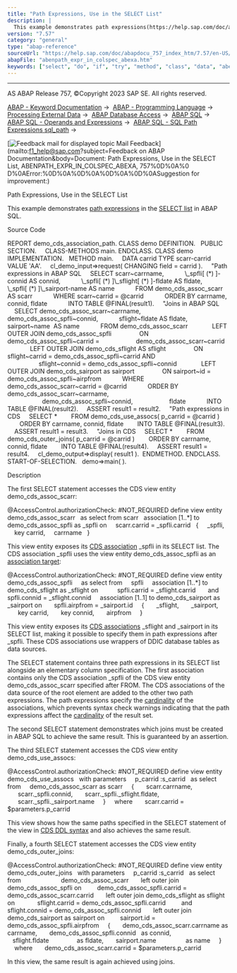 ```yaml
---
title: "Path Expressions, Use in the SELECT List"
description: |
  This example demonstrates path expressions(https://help.sap.com/doc/abapdocu_757_index_htm/7.57/en-US/abenabap_sql_path.htm) in the SELECT list(https://help.sap.com/doc/abapdocu_757_index_htm/7.57/en-US/abapselect_list.htm) in ABAP SQL. Source Code REPORT demo_cds_association_path. CLASS demo
version: "7.57"
category: "general"
type: "abap-reference"
sourceUrl: "https://help.sap.com/doc/abapdocu_757_index_htm/7.57/en-US/abenpath_expr_in_colspec_abexa.htm"
abapFile: "abenpath_expr_in_colspec_abexa.htm"
keywords: ["select", "do", "if", "try", "method", "class", "data", "abenpath", "expr", "colspec", "abexa"]
---
```


* * *

AS ABAP Release 757, ©Copyright 2023 SAP SE. All rights reserved.

[ABAP - Keyword Documentation](https://help.sap.com/doc/abapdocu_757_index_htm/7.57/en-US/abenabap.htm) →  [ABAP - Programming Language](https://help.sap.com/doc/abapdocu_757_index_htm/7.57/en-US/abenabap_reference.htm) →  [Processing External Data](https://help.sap.com/doc/abapdocu_757_index_htm/7.57/en-US/abenabap_language_external_data.htm) →  [ABAP Database Access](https://help.sap.com/doc/abapdocu_757_index_htm/7.57/en-US/abendb_access.htm) →  [ABAP SQL](https://help.sap.com/doc/abapdocu_757_index_htm/7.57/en-US/abenabap_sql.htm) →  [ABAP SQL - Operands and Expressions](https://help.sap.com/doc/abapdocu_757_index_htm/7.57/en-US/abenabap_sql_operands.htm) →  [ABAP SQL - SQL Path Expressions sql\_path](https://help.sap.com/doc/abapdocu_757_index_htm/7.57/en-US/abenabap_sql_path.htm) → 

 [![](Mail.gif?object=Mail.gif&sap-language=EN "Feedback mail for displayed topic") Mail Feedback](mailto:f1_help@sap.com?subject=Feedback on ABAP Documentation&body=Document: Path Expressions, Use in the SELECT List, ABENPATH_EXPR_IN_COLSPEC_ABEXA, 757%0D%0A%0
D%0AError:%0D%0A%0D%0A%0D%0A%0D%0ASuggestion for improvement:)

Path Expressions, Use in the SELECT List

This example demonstrates [path expressions](https://help.sap.com/doc/abapdocu_757_index_htm/7.57/en-US/abenabap_sql_path.htm) in the [SELECT list](https://help.sap.com/doc/abapdocu_757_index_htm/7.57/en-US/abapselect_list.htm) in ABAP SQL.

Source Code   

REPORT demo\_cds\_association\_path.
CLASS demo DEFINITION.
  PUBLIC SECTION.
    CLASS-METHODS main.
ENDCLASS.
CLASS demo IMPLEMENTATION.
  METHOD main.
    DATA carrid TYPE scarr-carrid VALUE 'AA'.
    cl\_demo\_input=>request( CHANGING field = carrid ).
    "Path expressions in ABAP SQL
    SELECT scarr~carrname,
           \\\_spfli\[ (\*) \]-connid AS connid,
           \\\_spfli\[ (\*) \]\\\_sflight\[ (\*) \]-fldate AS fldate,
           \\\_spfli\[ (\*) \]\\\_sairport-name AS name
           FROM demo\_cds\_assoc\_scarr AS scarr
           WHERE scarr~carrid = @carrid
           ORDER BY carrname, connid, fldate
           INTO TABLE @FINAL(result1).
    "Joins in ABAP SQL
    SELECT demo\_cds\_assoc\_scarr~carrname,
           demo\_cds\_assoc\_spfli~connid,
           sflight~fldate AS fldate,
           sairport~name  AS name
           FROM demo\_cds\_assoc\_scarr
             LEFT OUTER JOIN demo\_cds\_assoc\_spfli
               ON demo\_cds\_assoc\_spfli~carrid =
                    demo\_cds\_assoc\_scarr~carrid
             LEFT OUTER JOIN demo\_cds\_sflight AS sflight
               ON sflight~carrid = demo\_cds\_assoc\_spfli~carrid AND
                  sflight~connid = demo\_cds\_assoc\_spfli~connid
             LEFT OUTER JOIN demo\_cds\_sairport as sairport
               ON sairport~id = demo\_cds\_assoc\_spfli~airpfrom
           WHERE demo\_cds\_assoc\_scarr~carrid = @carrid
           ORDER BY demo\_cds\_assoc\_scarr~carrname,
                    demo\_cds\_assoc\_spfli~connid,
                    fldate
           INTO TABLE @FINAL(result2).
    ASSERT result1 = result2.
    "Path expressions in CDS
    SELECT \*
       FROM demo\_cds\_use\_assocs( p\_carrid = @carrid )
       ORDER BY carrname, connid, fldate
       INTO TABLE @FINAL(result3).
    ASSERT result1 = result3.
    "Joins in CDS
    SELECT \*
       FROM demo\_cds\_outer\_joins( p\_carrid = @carrid )
       ORDER BY carrname, connid, fldate
       INTO TABLE @FINAL(result4).
    ASSERT result1 = result4.
    cl\_demo\_output=>display( result1 ).  ENDMETHOD.
ENDCLASS.
START-OF-SELECTION.
  demo=>main( ).

Description   

The first SELECT statement accesses the CDS view entity demo\_cds\_assoc\_scarr:

@AccessControl.authorizationCheck: #NOT\_REQUIRED
define view entity demo\_cds\_assoc\_scarr
  as select from scarr
  association \[1..\*\] to demo\_cds\_assoc\_spfli as \_spfli on
    scarr.carrid = \_spfli.carrid
  {
    \_spfli,
    key carrid,
    carrname
  }

This view entity exposes its [CDS association](https://help.sap.com/doc/abapdocu_757_index_htm/7.57/en-US/abencds_association_glosry.htm "Glossary Entry") \_spfli in its SELECT list. The CDS association \_spfli uses the view entity demo\_cds\_assoc\_spfli as an [association target](https://help.sap.com/doc/abapdocu_757_index_htm/7.57/en-US/abenassociation_target_glosry.htm "Glossary Entry"):

@AccessControl.authorizationCheck: #NOT\_REQUIRED
define view entity demo\_cds\_assoc\_spfli  
  as select from
    spfli
    association \[1..\*\] to demo\_cds\_sflight as \_sflight on
          spfli.carrid = \_sflight.carrid
      and spfli.connid = \_sflight.connid
    association \[1..1\] to demo\_cds\_sairport as \_sairport on
      spfli.airpfrom = \_sairport.id
    {
      \_sflight,
      \_sairport,
      key carrid,
      key connid,
      airpfrom
    }

This view entity exposes its [CDS associations](https://help.sap.com/doc/abapdocu_757_index_htm/7.57/en-US/abencds_association_glosry.htm "Glossary Entry") \_sflight and \_sairport in its SELECT list, making it possible to specify them in path expressions after \_spfli. These CDS associations use wrappers of DDIC database tables as data sources.

The SELECT statement contains three path expressions in its SELECT list alongside an elementary column specification. The first association contains only the CDS association \_spfli of the CDS view entity demo\_cds\_assoc\_scarr specified after FROM. The CDS associations of the data source of the root element are added to the other two path expressions. The path expressions specify the [cardinality](https://help.sap.com/doc/abapdocu_757_index_htm/7.57/en-US/abencardinality_glosry.htm "Glossary Entry") of the associations, which prevents syntax check warnings indicating that the path expressions affect the [cardinality](https://help.sap.com/doc/abapdocu_757_index_htm/7.57/en-US/abencardinality_glosry.htm "Glossary Entry") of the result set.

The second SELECT statement demonstrates which joins must be created in ABAP SQL to achieve the same result. This is guaranteed by an assertion.

The third SELECT statement accesses the CDS view entity demo\_cds\_use\_assocs:

@AccessControl.authorizationCheck: #NOT\_REQUIRED
define view entity demo\_cds\_use\_assocs
  with parameters
    p\_carrid :s\_carrid
  as select from
    demo\_cds\_assoc\_scarr as scarr
    {
      scarr.carrname,
      scarr.\_spfli.connid,
      scarr.\_spfli.\_sflight.fldate,
      scarr.\_spfli.\_sairport.name
    }
    where
      scarr.carrid = $parameters.p\_carrid

This view shows how the same paths specified in the SELECT statement of the view in [CDS DDL syntax](https://help.sap.com/doc/abapdocu_757_index_htm/7.57/en-US/abencds_path_expression_v1.htm) and also achieves the same result.

Finally, a fourth SELECT statement accesses the CDS view entity demo\_cds\_outer\_joins:

@AccessControl.authorizationCheck: #NOT\_REQUIRED
define view entity demo\_cds\_outer\_joins
  with parameters
    p\_carrid :s\_carrid
  as select from
                      demo\_cds\_assoc\_scarr
      left outer join demo\_cds\_assoc\_spfli on
        demo\_cds\_assoc\_spfli.carrid = demo\_cds\_assoc\_scarr.carrid
      left outer join demo\_cds\_sflight as sflight on
            sflight.carrid = demo\_cds\_assoc\_spfli.carrid
        and sflight.connid = demo\_cds\_assoc\_spfli.connid
      left outer join demo\_cds\_sairport as sairport on
        sairport.id = demo\_cds\_assoc\_spfli.airpfrom
    {
      demo\_cds\_assoc\_scarr.carrname as carrname,
      demo\_cds\_assoc\_spfli.connid   as connid,
      sflight.fldate                as fldate,
      sairport.name                 as name
    }
    where
      demo\_cds\_assoc\_scarr.carrid = $parameters.p\_carrid

In this view, the same result is again achieved using joins.
